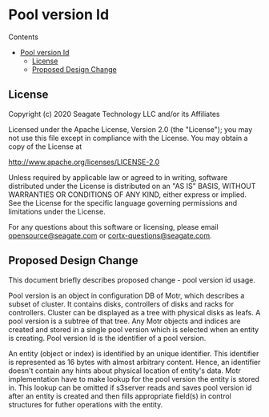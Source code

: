 # Pool version Id

Contents

- [Pool version Id](#pool-version-id)
  - [License](#license)
  - [Proposed Design Change](#proposed-design-change)


## License

Copyright (c) 2020 Seagate Technology LLC and/or its Affiliates

Licensed under the Apache License, Version 2.0 (the "License");
you may not use this file except in compliance with the License.
You may obtain a copy of the License at

   <http://www.apache.org/licenses/LICENSE-2.0>

Unless required by applicable law or agreed to in writing, software
distributed under the License is distributed on an "AS IS" BASIS,
WITHOUT WARRANTIES OR CONDITIONS OF ANY KIND, either express or implied.
See the License for the specific language governing permissions and
limitations under the License.

For any questions about this software or licensing,
please email opensource@seagate.com or cortx-questions@seagate.com.


## Proposed Design Change

This document briefly describes proposed change - pool version id usage.

Pool version is an object in configuration DB of Motr, which describes a subset of cluster.
It contains disks, controllers of disks and racks for controllers.
Cluster can be displayed as a tree with physical disks as leafs.
A pool version is a subtree of that tree.
Any Motr objects and indices are created and stored in a single pool version which is selected when an entity is creating.
Pool version Id is the identifier of a pool version.

An entity (object or index) is identified by an unique identifier. This identifier is represented as 16 bytes with almost arbitrary content. Hence, an identifier doesn't contain any hints about physical location of entity's data.
Motr implementation have to make lookup for the pool version the entity is stored in.
This lookup can be omitted if s3server reads and saves pool version id after an entity is created and then fills appropriate field(s) in control structures for futher operations with the entity.